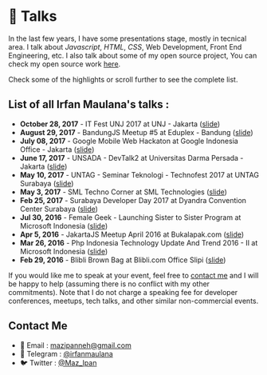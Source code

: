 # :microphone: Talks

In the last few years, I have some presentations stage, mostly in tecnical area. I talk about *Javascript*, *HTML*, *CSS*, Web Development, Front End Engineering, etc. I also talk about some of my open source project, You can check my open source work [here](https://github.com/mazipan/project-catalog).

Check some of the highlights or scroll further to see the complete list.

## List of all Irfan Maulana's talks :

+ **October 28, 2017** - IT Fest UNJ 2017 at UNJ - Jakarta ([slide](https://www.slideshare.net/IrfanMaulana21/programmer-in-startup-era))
+ **August 29, 2017** - BandungJS Meetup #5 at Eduplex - Bandung ([slide](https://www.slideshare.net/IrfanMaulana21/bliblidotcom-evolusi-frontend-development-di-bliblidotcom))
+ **July 08, 2017** - Google Mobile Web Hackaton at Google Indonesia Office - Jakarta ([slide](https://www.slideshare.net/IrfanMaulana21/bliblidotcom-amp-and-pwa))
+ **June 17, 2017** - UNSADA - DevTalk2 at Universitas Darma Persada - Jakarta ([slide](https://www.slideshare.net/IrfanMaulana21/angular-the-return-of-the-king))
+ **May 10, 2017** - UNTAG - Seminar Teknologi - Technofest 2017 at UNTAG Surabaya ([slide](https://www.slideshare.net/IrfanMaulana21/how-to-become-rockstar-programmer))
+ **May 3, 2017** - SML Techno Corner at SML Technologies ([slide](https://www.slideshare.net/IrfanMaulana21/how-to-become-rockstar-programmer))
+ **Feb 25, 2017** - Surabaya Developer Day 2017 at Dyandra Convention Center Surabaya ([slide](https://www.slideshare.net/IrfanMaulana21/php-indonesia-x-bliblidotcom-architecting-scalable-css))
+ **Jul 30, 2016** - Female Geek - Launching Sister to Sister Program at Microsoft Indonesia ([slide](https://www.slideshare.net/IrfanMaulana21/php-indonesia-understanding-ui-ux-from-developer-side))
+ **Apr 5, 2016** - JakartaJS Meetup April 2016 at Bukalapak.com ([slide](https://www.slideshare.net/IrfanMaulana21/jakartajs-how-i-learn-javascript-from-basic))
+ **Mar 26, 2016** - Php Indonesia Technology Update And Trend 2016 - II at Microsoft Indonesia ([slide](https://www.slideshare.net/IrfanMaulana21/php-indonesia-nodejs-web-development))
+ **Feb 29, 2016** - Blibli Brown Bag at Blibli.com Office Slipi ([slide](https://www.slideshare.net/IrfanMaulana21/blibli-brown-bag-nodejs-the-other-side-of-javascript-58692089))

If you would like me to speak at your event, feel free to [contact me](#contact-me) and I will be happy to help (assuming there is no conflict with my other commitments). Note that I do not charge a speaking fee for developer conferences, meetups, tech talks, and other similar non-commercial events.

## Contact Me

+ :e-mail: Email : [mazipanneh@gmail.com](mailto:mazipanneh.com)
+ :speech_balloon: Telegram : [@irfanmaulana](https://t.me/irfanmaulana)
+ :bird: Twitter : [@Maz_Ipan](https://twitter.com/Maz_Ipan)
